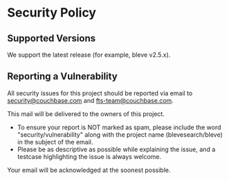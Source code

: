 # Security Policy

## Supported Versions

We support the latest release (for example, bleve v2.5.x).

## Reporting a Vulnerability

All security issues for this project should be reported via email to [security@couchbase.com](mailto:security@couchbase.com) and [fts-team@couchbase.com](mailto:fts-team@couchbase.com).

This mail will be delivered to the owners of this project.

- To ensure your report is NOT marked as spam, please include the word "security/vulnerability" along with the project name (blevesearch/bleve) in the subject of the email.
- Please be as descriptive as possible while explaining the issue, and a testcase highlighting the issue is always welcome.

Your email will be acknowledged at the soonest possible.
